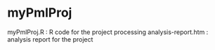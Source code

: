 myPmlProj
=========

myPmlProj.R :  R code for the project processing
analysis-report.htm :  analysis report for the project
